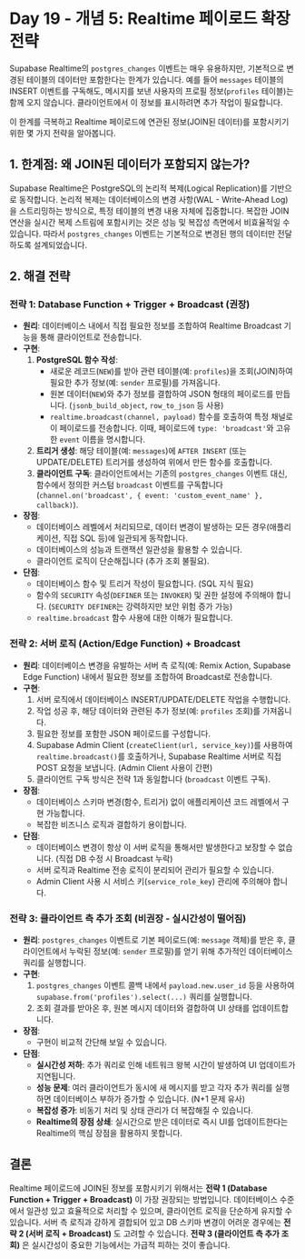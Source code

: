 # Day 19 - 개념 5: Realtime 페이로드 확장 전략

Supabase Realtime의 `postgres_changes` 이벤트는 매우 유용하지만, 기본적으로 변경된 테이블의 데이터만 포함한다는 한계가 있습니다. 예를 들어 `messages` 테이블의 INSERT 이벤트를 구독해도, 메시지를 보낸 사용자의 프로필 정보(`profiles` 테이블)는 함께 오지 않습니다. 클라이언트에서 이 정보를 표시하려면 추가 작업이 필요합니다.

이 한계를 극복하고 Realtime 페이로드에 연관된 정보(JOIN된 데이터)를 포함시키기 위한 몇 가지 전략을 알아봅니다.

## 1. 한계점: 왜 JOIN된 데이터가 포함되지 않는가?

Supabase Realtime은 PostgreSQL의 논리적 복제(Logical Replication)를 기반으로 동작합니다. 논리적 복제는 데이터베이스의 변경 사항(WAL - Write-Ahead Log)을 스트리밍하는 방식으로, 특정 테이블의 변경 내용 자체에 집중합니다. 복잡한 JOIN 연산을 실시간 복제 스트림에 포함시키는 것은 성능 및 복잡성 측면에서 비효율적일 수 있습니다. 따라서 `postgres_changes` 이벤트는 기본적으로 변경된 행의 데이터만 전달하도록 설계되었습니다.

## 2. 해결 전략

### 전략 1: Database Function + Trigger + Broadcast (권장)

*   **원리**: 데이터베이스 내에서 직접 필요한 정보를 조합하여 Realtime Broadcast 기능을 통해 클라이언트로 전송합니다.
*   **구현**:
    1.  **PostgreSQL 함수 작성**:
        *   새로운 레코드(`NEW`)를 받아 관련 테이블(예: `profiles`)을 조회(JOIN)하여 필요한 추가 정보(예: `sender` 프로필)를 가져옵니다.
        *   원본 데이터(`NEW`)와 추가 정보를 결합하여 JSON 형태의 페이로드를 만듭니다. (`jsonb_build_object`, `row_to_json` 등 사용)
        *   `realtime.broadcast(channel, payload)` 함수를 호출하여 특정 채널로 이 페이로드를 전송합니다. 이때, 페이로드에 `type: 'broadcast'`와 고유한 `event` 이름을 명시합니다.
    2.  **트리거 생성**: 해당 테이블(예: `messages`)에 `AFTER INSERT` (또는 UPDATE/DELETE) 트리거를 생성하여 위에서 만든 함수를 호출합니다.
    3.  **클라이언트 구독**: 클라이언트에서는 기존의 `postgres_changes` 이벤트 대신, 함수에서 정의한 커스텀 `broadcast` 이벤트를 구독합니다 (`channel.on('broadcast', { event: 'custom_event_name' }, callback)`).
*   **장점**:
    *   데이터베이스 레벨에서 처리되므로, 데이터 변경이 발생하는 모든 경우(애플리케이션, 직접 SQL 등)에 일관되게 동작합니다.
    *   데이터베이스의 성능과 트랜잭션 일관성을 활용할 수 있습니다.
    *   클라이언트 로직이 단순해집니다 (추가 조회 불필요).
*   **단점**:
    *   데이터베이스 함수 및 트리거 작성이 필요합니다. (SQL 지식 필요)
    *   함수의 `SECURITY` 속성(`DEFINER` 또는 `INVOKER`) 및 권한 설정에 주의해야 합니다. (`SECURITY DEFINER`는 강력하지만 보안 위험 증가 가능)
    *   `realtime.broadcast` 함수 사용에 대한 이해가 필요합니다.

### 전략 2: 서버 로직 (Action/Edge Function) + Broadcast

*   **원리**: 데이터베이스 변경을 유발하는 서버 측 로직(예: Remix Action, Supabase Edge Function) 내에서 필요한 정보를 조합하여 Broadcast로 전송합니다.
*   **구현**:
    1.  서버 로직에서 데이터베이스 INSERT/UPDATE/DELETE 작업을 수행합니다.
    2.  작업 성공 후, 해당 데이터와 관련된 추가 정보(예: `profiles` 조회)를 가져옵니다.
    3.  필요한 정보를 포함한 JSON 페이로드를 구성합니다.
    4.  Supabase Admin Client (`createClient(url, service_key)`)를 사용하여 `realtime.broadcast()`를 호출하거나, Supabase Realtime 서버로 직접 POST 요청을 보냅니다. (Admin Client 사용이 간편)
    5.  클라이언트 구독 방식은 전략 1과 동일합니다 (`broadcast` 이벤트 구독).
*   **장점**:
    *   데이터베이스 스키마 변경(함수, 트리거) 없이 애플리케이션 코드 레벨에서 구현 가능합니다.
    *   복잡한 비즈니스 로직과 결합하기 용이합니다.
*   **단점**:
    *   데이터베이스 변경이 항상 이 서버 로직을 통해서만 발생한다고 보장할 수 없습니다. (직접 DB 수정 시 Broadcast 누락)
    *   서버 로직과 Realtime 전송 로직이 분리되어 관리가 필요할 수 있습니다.
    *   Admin Client 사용 시 서비스 키(`service_role_key`) 관리에 주의해야 합니다.

### 전략 3: 클라이언트 측 추가 조회 (비권장 - 실시간성이 떨어짐)

*   **원리**: `postgres_changes` 이벤트로 기본 페이로드(예: `message` 객체)를 받은 후, 클라이언트에서 누락된 정보(예: `sender` 프로필)를 얻기 위해 추가적인 데이터베이스 쿼리를 실행합니다.
*   **구현**:
    1.  `postgres_changes` 이벤트 콜백 내에서 `payload.new.user_id` 등을 사용하여 `supabase.from('profiles').select(...)` 쿼리를 실행합니다.
    2.  조회 결과를 받아온 후, 원본 메시지 데이터와 결합하여 UI 상태를 업데이트합니다.
*   **장점**:
    *   구현이 비교적 간단해 보일 수 있습니다.
*   **단점**:
    *   **실시간성 저하**: 추가 쿼리로 인해 네트워크 왕복 시간이 발생하여 UI 업데이트가 지연됩니다.
    *   **성능 문제**: 여러 클라이언트가 동시에 새 메시지를 받고 각자 추가 쿼리를 실행하면 데이터베이스 부하가 증가할 수 있습니다. (N+1 문제 유사)
    *   **복잡성 증가**: 비동기 처리 및 상태 관리가 더 복잡해질 수 있습니다.
    *   **Realtime의 장점 상쇄**: 실시간으로 받은 데이터로 즉시 UI를 업데이트한다는 Realtime의 핵심 장점을 활용하지 못합니다.

## 결론

Realtime 페이로드에 JOIN된 정보를 포함시키기 위해서는 **전략 1 (Database Function + Trigger + Broadcast)** 이 가장 권장되는 방법입니다. 데이터베이스 수준에서 일관성 있고 효율적으로 처리할 수 있으며, 클라이언트 로직을 단순하게 유지할 수 있습니다. 서버 측 로직과 강하게 결합되어 있고 DB 스키마 변경이 어려운 경우에는 **전략 2 (서버 로직 + Broadcast)** 도 고려할 수 있습니다. **전략 3 (클라이언트 측 추가 조회)** 은 실시간성이 중요한 기능에서는 가급적 피하는 것이 좋습니다. 